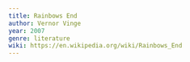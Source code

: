 ```yaml
---
title: Rainbows End
author: Vernor Vinge
year: 2007
genre: literature
wiki: https://en.wikipedia.org/wiki/Rainbows_End
---
```

